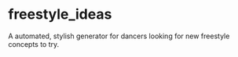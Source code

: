# freestyle_ideas
A automated, stylish generator for dancers looking for new freestyle concepts to try.
